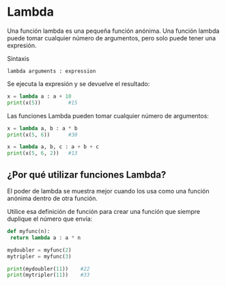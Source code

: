 # Lambda	
Una función lambda es una pequeña función anónima.
Una función lambda puede tomar cualquier número de argumentos, pero solo puede tener una expresión.

Sintaxis
```ssh
lambda arguments : expression
```
Se ejecuta la expresión y se devuelve el resultado:
```python	
x = lambda a : a + 10
print(x(5))			#15
```
Las funciones Lambda pueden tomar cualquier número de argumentos:
```python	
x = lambda a, b : a * b
print(x(5, 6))		#30

x = lambda a, b, c : a + b + c
print(x(5, 6, 2))	#13
```
## ¿Por qué utilizar funciones Lambda?
El poder de lambda se muestra mejor cuando los usa como una función anónima dentro de otra función.

Utilice esa definición de función para crear una función que siempre duplique el número que envía:
```python
def myfunc(n):
 return lambda a : a * n

mydoubler = myfunc(2)
mytripler = myfunc(3)

print(mydoubler(11))	#22
print(mytripler(11))	#33
```
